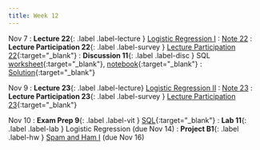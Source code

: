 ```yaml
---
title: Week 12
---
```


Nov 7
: **Lecture 22**{: .label .label-lecture } [Logistic Regression I](lecture/lec22)
    : [Note 22](https://ds100.org/course-notes/logistic_regression_1/logistic_reg_1.html)
: **Lecture Participation 22**{: .label .label-survey } [Lecture Participation 22](https://app.sli.do/event/hjBkCTxUMCzv6aRqfm5HJv/embed/polls/8e869e40-030d-4b08-9884-3319d0258abe){:target="_blank"}
: **Discussion 11**{: .label .label-disc } SQL [worksheet](https://drive.google.com/file/d/1uqll7n6TRspgs7Q-TPxf30wjL_SWt9ZU/view?usp=sharing){:target="_blank"}, [notebook](https://data100.datahub.berkeley.edu/hub/user-redirect/git-pull?repo=https%3A%2F%2Fgithub.com%2FDS-100%2Ffa23-student&urlpath=lab%2Ftree%2Ffa23-student%2Fdisc%2Fdisc11%2Fdisc11.ipynb&branch=main){:target="_blank"}
    : [Solution](https://drive.google.com/file/d/1uedkYfBZz-QWlKJ6uWAZZCXGwOFzHssP/view?usp=sharing){:target="_blank"}

Nov 9
: **Lecture 23**{: .label .label-lecture} [Logistic Regression II](lecture/lec23)
    : [Note 23](https://ds100.org/course-notes/logistic_regression_2/logistic_reg_2.html)
: **Lecture Participation 23**{: .label .label-survey } [Lecture Participation 23](https://app.sli.do/event/wMh6inZSufHTuez2XRGvwi/embed/polls/0b39842e-0f6c-48ec-8b2c-8849c85e0036){:target="_blank"}

Nov 10
: **Exam Prep 9**{: .label .label-vit } [SQL](https://drive.google.com/file/d/1LYG9eq8uIK7Iq86J6kiNSzKmMwsjUM-u/view?usp=sharing){:target="_blank"}
: **Lab 11**{: .label .label-lab } Logistic Regression (due Nov 14)
: **Project B1**{: .label .label-hw } [Spam and Ham I](https://data100.datahub.berkeley.edu/hub/user-redirect/git-pull?repo=https%3A%2F%2Fgithub.com%2FDS-100%2Ffa23-student&urlpath=lab%2Ftree%2Ffa23-student%2Fproj%2FprojB1%2FprojB1.ipynb&branch=main) (due Nov 16)
